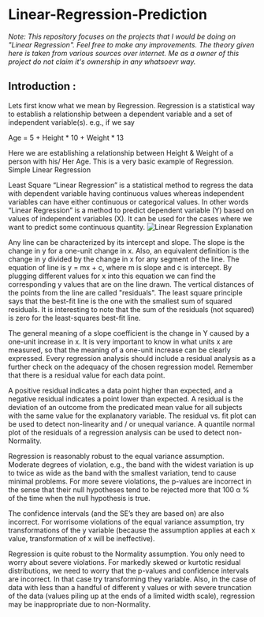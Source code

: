 # Linear-Regression-Prediction
_Note: This repository focuses on the projects that I would be doing on "Linear Regression". Feel free to make any improvements.
The theory given here is taken from various sources over internet. Me as a owner of this project do not claim it's ownership in any whatsoevr way._


## Introduction :
Lets first know what we mean by Regression. Regression is a statistical way to establish a relationship between a dependent variable and a set of independent variable(s). e.g., if we say 

Age = 5 + Height * 10 + Weight * 13

Here we are establishing a relationship between Height & Weight of a person with his/ Her Age. This is a very basic example of Regression.
Simple Linear Regression

Least Square “Linear Regression” is a statistical method to regress the data with dependent variable having continuous values whereas independent variables can have either continuous or categorical values. In other words “Linear Regression” is a 
method to predict dependent variable (Y) based on values of independent variables (X).  It can be used for the cases where we 
want to predict some continuous quantity. 
![Linear Regression Explanation](http://ictedusrv.cumbria.ac.uk/maths/SecMaths/U4/images/pic111.gif)

Any line can be characterized by its intercept and slope. The slope is the change in y for a one-unit change in x. Also, an equivalent definition is the change in y divided by the change in x for any segment of the line. 
The equation of line is y = mx + c, where m is slope and c is intercept. By plugging different values for x into this equation 
we can find the corresponding y values that are on the line drawn. The vertical distances of the points from the line are called "residuals". The least square principle says that the best-fit line is the one with the smallest sum of squared residuals.  It is interesting to note that the sum of the residuals (not squared) is zero for the least-squares best-fit line.

The general meaning of a slope coefficient is the change in Y caused by a one-unit increase in x. It is very important to know in what units x are measured, so that the meaning of a one-unit increase can be clearly expressed. Every regression analysis should include a residual analysis as a further check on the adequacy of the chosen regression model.  Remember that there is a residual value for each data point.

A  positive  residual  indicates  a  data  point  higher  than  expected,  and  a  negative residual indicates a point lower than expected. A residual is the deviation of an outcome from the predicated mean value for all subjects with the same value for the explanatory variable. The residual vs.  fit plot can be used to detect non-linearity and / or unequal variance. A quantile normal plot of the residuals of a regression analysis can be used to detect non-Normality.

Regression is reasonably robust to the equal variance assumption.  Moderate degrees of violation, e.g., the band with the widest variation is up to twice as wide as the band with the smallest variation, tend to cause minimal problems. For more 
severe violations, the p-values are incorrect in the sense that their null hypotheses tend to be rejected more that 100 α
% of the time when the null hypothesis is true.

The confidence intervals (and the SE’s they are based on) are also incorrect.  For worrisome violations of the equal variance assumption, try transformations of the y variable (because the assumption applies at each x value,  transformation of x will be ineffective).

Regression is quite robust to the Normality assumption. You only need to worry about severe violations.  For markedly skewed or kurtotic residual distributions, we need to worry that the p-values and confidence intervals are incorrect.  In that
case try transforming they variable.  Also,  in the case of data with less than a handful of different y values or with severe truncation of the data (values piling up at the ends of a limited width scale), regression may be inappropriate due to
non-Normality.
